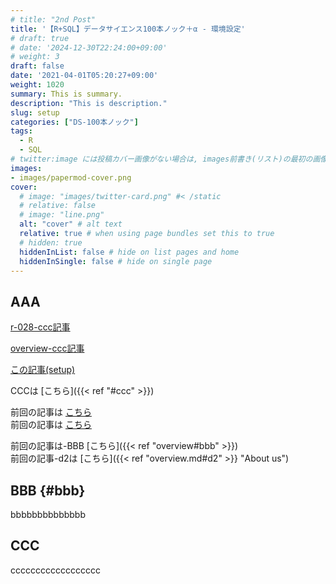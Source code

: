 ```yaml
---
# title: "2nd Post"
title: '【R+SQL】データサイエンス100本ノック＋α - 環境設定'
# draft: true
# date: '2024-12-30T22:24:00+09:00'
# weight: 3
draft: false
date: '2021-04-01T05:20:27+09:00'
weight: 1020
summary: This is summary.
description: "This is description."
slug: setup
categories: ["DS-100本ノック"]
tags: 
  - R
  - SQL
# twitter:image には投稿カバー画像がない場合は, images前書き(リスト)の最初の画像が使用される: 
images:
- images/papermod-cover.png
cover:
  # image: "images/twitter-card.png" #< /static
  # relative: false
  # image: "line.png"
  alt: "cover" # alt text
  relative: true # when using page bundles set this to true
  # hidden: true
  hiddenInList: false # hide on list pages and home
  hiddenInSingle: false # hide on single page
---
```


## AAA

<a href="../standard/r-028#ccc" target="_blank" rel="noopener noreferrer">r-028-ccc記事</a>

<a href='{{< ref "overview#ccc" >}}' target="_blank" rel="noopener noreferrer">overview-ccc記事</a>

<a href="../setup" target="_blank" rel="noopener noreferrer">この記事(setup)</a>

CCCは [こちら]({{< ref "#ccc" >}})  

前回の記事は [こちら](../standard/r-028)  
前回の記事は [こちら](../standard/r-028#ccc)  

前回の記事は-BBB [こちら]({{< ref "overview#bbb" >}})  
前回の記事-d2は [こちら]({{< ref "overview.md#d2" >}} "About us")  

## BBB {#bbb}

bbbbbbbbbbbbbb

## CCC

cccccccccccccccccc


